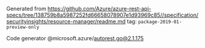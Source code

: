 Generated from https://github.com/Azure/azure-rest-api-specs/tree/138759b8a5987252fd66658078907e1d93969c85//specification/securityinsights/resource-manager/readme.md tag: `package-2019-01-preview-only`

Code generator @microsoft.azure/autorest.go@2.1.175


